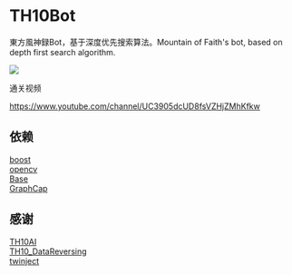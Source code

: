 # TH10Bot

東方風神録Bot，基于深度优先搜索算法。Mountain of Faith's bot, based on depth first search algorithm.<br />

![](https://github.com/GiriMind/TH10Bot/raw/master/1.png)

通关视频

https://www.youtube.com/channel/UC3905dcUD8fsVZHjZMhKfkw<br />

## 依赖

[boost](https://www.boost.org)<br />
[opencv](https://github.com/opencv/opencv)<br />
[Base](https://github.com/GiriMind/Base)<br />
[GraphCap](https://github.com/GiriMind/GraphCap)<br />

## 感谢

[TH10AI](https://github.com/Infinideastudio/TH10AI)<br />
[TH10_DataReversing](https://github.com/binvec/TH10_DataReversing)<br />
[twinject](https://github.com/Netdex/twinject)<br />
